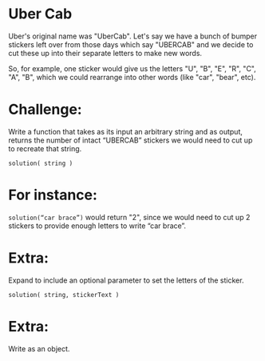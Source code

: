 # Uber Cab

Uber's original name was "UberCab".
Let's say we have a bunch of bumper stickers left over from those days which say "UBERCAB" and we decide to cut these up into their separate letters to make new words.

So, for example, one sticker would give us the letters "U", "B", "E", "R", "C", "A", "B", which we could rearrange into other words (like "car", "bear", etc).

# Challenge:

Write a function that takes as its input an arbitrary string and as output, returns the number of intact “UBERCAB” stickers we would need to cut up to recreate that string.

`solution( string )`

# For instance:

`solution(“car brace”)` would return "2", since we would need to cut up 2 stickers to provide enough letters to write “car brace”.

# Extra:

Expand to include an optional parameter to set the letters of the sticker.

`solution( string, stickerText )`

# Extra:

Write as an object.